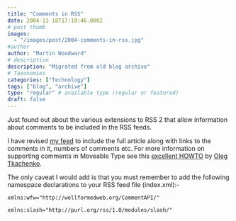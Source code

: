 ```yaml
---
title: "Comments in RSS"
date: 2004-11-18T17:19:46.000Z
# post thumb
images:
  - "/images/post/2004-comments-in-rss.jpg"
#author
author: "Martin Woodward"
# description
description: "Migrated from old blog archive"
# Taxonomies
categories: ["Technology"]
tags: ["blog", "archive"]
type: "regular" # available type (regular or featured)
draft: false
---
```


Just found out about the various extensions to RSS 2 that allow information about comments to be included in the RSS feeds.  

I have revised [my feed](http://www.woodwardweb.com/index.xml) to include the full article along with links to the comments in it, numbers of comments etc.  For more information on supporting comments in Moveable Type see this [excellent HOWTO](http://www.tkachenko.com/blog/archives/000133.html) by [Oleg Tkachenko](http://www.tkachenko.com/).  

The only caveat I would add is that you must remember to add the following namespace declarations to your RSS feed file (index.xml):-

    xmlns:wfw="http://wellformedweb.org/CommentAPI/"

    xmlns:slash="http://purl.org/rss/1.0/modules/slash/"